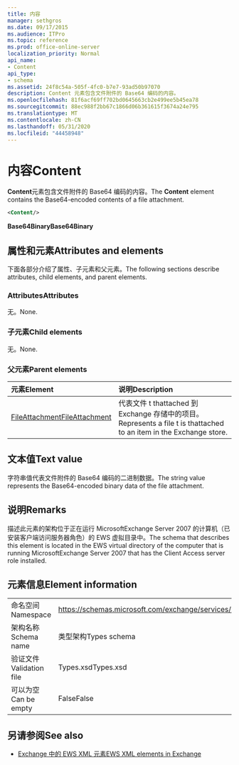 ```yaml
---
title: 内容
manager: sethgros
ms.date: 09/17/2015
ms.audience: ITPro
ms.topic: reference
ms.prod: office-online-server
localization_priority: Normal
api_name:
- Content
api_type:
- schema
ms.assetid: 24f8c54a-505f-4fc0-b7e7-93ad50b97070
description: Content 元素包含文件附件的 Base64 编码的内容。
ms.openlocfilehash: 81f6acf69ff702bd0645663cb2e499ee5b45ea78
ms.sourcegitcommit: 88ec988f2bb67c1866d06b361615f3674a24e795
ms.translationtype: MT
ms.contentlocale: zh-CN
ms.lasthandoff: 05/31/2020
ms.locfileid: "44458948"
---
```

# <a name="content"></a><span data-ttu-id="c5589-103">内容</span><span class="sxs-lookup"><span data-stu-id="c5589-103">Content</span></span>

<span data-ttu-id="c5589-104">**Content**元素包含文件附件的 Base64 编码的内容。</span><span class="sxs-lookup"><span data-stu-id="c5589-104">The **Content** element contains the Base64-encoded contents of a file attachment.</span></span> 
  
```xml
<Content/>
```

 <span data-ttu-id="c5589-105">**Base64Binary**</span><span class="sxs-lookup"><span data-stu-id="c5589-105">**Base64Binary**</span></span>
## <a name="attributes-and-elements"></a><span data-ttu-id="c5589-106">属性和元素</span><span class="sxs-lookup"><span data-stu-id="c5589-106">Attributes and elements</span></span>

<span data-ttu-id="c5589-107">下面各部分介绍了属性、子元素和父元素。</span><span class="sxs-lookup"><span data-stu-id="c5589-107">The following sections describe attributes, child elements, and parent elements.</span></span>
  
### <a name="attributes"></a><span data-ttu-id="c5589-108">Attributes</span><span class="sxs-lookup"><span data-stu-id="c5589-108">Attributes</span></span>

<span data-ttu-id="c5589-109">无。</span><span class="sxs-lookup"><span data-stu-id="c5589-109">None.</span></span>
  
### <a name="child-elements"></a><span data-ttu-id="c5589-110">子元素</span><span class="sxs-lookup"><span data-stu-id="c5589-110">Child elements</span></span>

<span data-ttu-id="c5589-111">无。</span><span class="sxs-lookup"><span data-stu-id="c5589-111">None.</span></span>
  
### <a name="parent-elements"></a><span data-ttu-id="c5589-112">父元素</span><span class="sxs-lookup"><span data-stu-id="c5589-112">Parent elements</span></span>

|<span data-ttu-id="c5589-113">**元素**</span><span class="sxs-lookup"><span data-stu-id="c5589-113">**Element**</span></span>|<span data-ttu-id="c5589-114">**说明**</span><span class="sxs-lookup"><span data-stu-id="c5589-114">**Description**</span></span>|
|:-----|:-----|
|[<span data-ttu-id="c5589-115">FileAttachment</span><span class="sxs-lookup"><span data-stu-id="c5589-115">FileAttachment</span></span>](fileattachment.md) <br/> |<span data-ttu-id="c5589-116">代表文件 t thattached 到 Exchange 存储中的项目。</span><span class="sxs-lookup"><span data-stu-id="c5589-116">Represents a file t is thattached to an item in the Exchange store.</span></span>  <br/> |
   
## <a name="text-value"></a><span data-ttu-id="c5589-117">文本值</span><span class="sxs-lookup"><span data-stu-id="c5589-117">Text value</span></span>

<span data-ttu-id="c5589-118">字符串值代表文件附件的 Base64 编码的二进制数据。</span><span class="sxs-lookup"><span data-stu-id="c5589-118">The string value represents the Base64-encoded binary data of the file attachment.</span></span>
  
## <a name="remarks"></a><span data-ttu-id="c5589-119">说明</span><span class="sxs-lookup"><span data-stu-id="c5589-119">Remarks</span></span>

<span data-ttu-id="c5589-120">描述此元素的架构位于正在运行 MicrosoftExchange Server 2007 的计算机（已安装客户端访问服务器角色）的 EWS 虚拟目录中。</span><span class="sxs-lookup"><span data-stu-id="c5589-120">The schema that describes this element is located in the EWS virtual directory of the computer that is running MicrosoftExchange Server 2007 that has the Client Access server role installed.</span></span>
  
## <a name="element-information"></a><span data-ttu-id="c5589-121">元素信息</span><span class="sxs-lookup"><span data-stu-id="c5589-121">Element information</span></span>

|||
|:-----|:-----|
|<span data-ttu-id="c5589-122">命名空间</span><span class="sxs-lookup"><span data-stu-id="c5589-122">Namespace</span></span>  <br/> |https://schemas.microsoft.com/exchange/services/2006/types  <br/> |
|<span data-ttu-id="c5589-123">架构名称</span><span class="sxs-lookup"><span data-stu-id="c5589-123">Schema name</span></span>  <br/> |<span data-ttu-id="c5589-124">类型架构</span><span class="sxs-lookup"><span data-stu-id="c5589-124">Types schema</span></span>  <br/> |
|<span data-ttu-id="c5589-125">验证文件</span><span class="sxs-lookup"><span data-stu-id="c5589-125">Validation file</span></span>  <br/> |<span data-ttu-id="c5589-126">Types.xsd</span><span class="sxs-lookup"><span data-stu-id="c5589-126">Types.xsd</span></span>  <br/> |
|<span data-ttu-id="c5589-127">可以为空</span><span class="sxs-lookup"><span data-stu-id="c5589-127">Can be empty</span></span>  <br/> |<span data-ttu-id="c5589-128">False</span><span class="sxs-lookup"><span data-stu-id="c5589-128">False</span></span>  <br/> |
   
## <a name="see-also"></a><span data-ttu-id="c5589-129">另请参阅</span><span class="sxs-lookup"><span data-stu-id="c5589-129">See also</span></span>



- [<span data-ttu-id="c5589-130">Exchange 中的 EWS XML 元素</span><span class="sxs-lookup"><span data-stu-id="c5589-130">EWS XML elements in Exchange</span></span>](ews-xml-elements-in-exchange.md)

